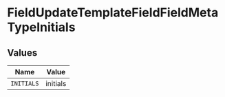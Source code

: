 # FieldUpdateTemplateFieldFieldMetaTypeInitials


## Values

| Name       | Value      |
| ---------- | ---------- |
| `INITIALS` | initials   |